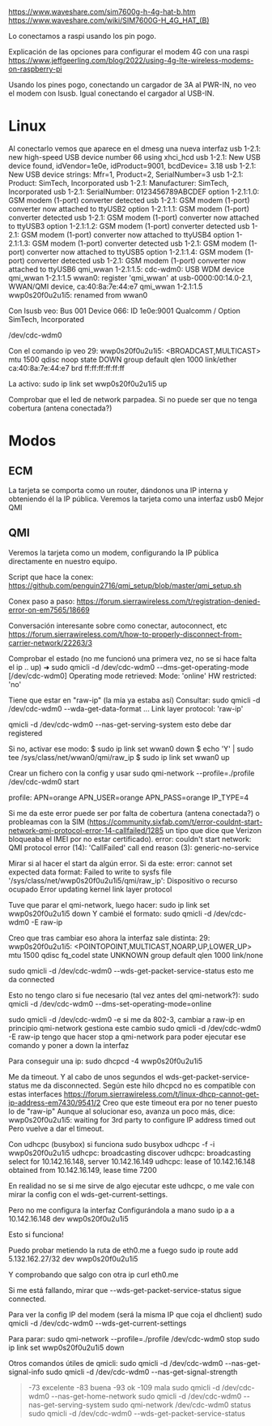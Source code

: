https://www.waveshare.com/sim7600g-h-4g-hat-b.htm
https://www.waveshare.com/wiki/SIM7600G-H_4G_HAT_(B)

Lo conectamos a raspi usando los pin pogo.

Explicación de las opciones para configurar el modem 4G con una raspi
https://www.jeffgeerling.com/blog/2022/using-4g-lte-wireless-modems-on-raspberry-pi


Usando los pines pogo, conectando un cargador de 3A al PWR-IN, no veo el modem con lsusb.
Igual conectando el cargador al USB-IN.


# Linux
Al conectarlo vemos que aparece en el dmesg una nueva interfaz
usb 1-2.1: new high-speed USB device number 66 using xhci_hcd
usb 1-2.1: New USB device found, idVendor=1e0e, idProduct=9001, bcdDevice= 3.18
usb 1-2.1: New USB device strings: Mfr=1, Product=2, SerialNumber=3
usb 1-2.1: Product: SimTech, Incorporated
usb 1-2.1: Manufacturer: SimTech, Incorporated
usb 1-2.1: SerialNumber: 0123456789ABCDEF
option 1-2.1:1.0: GSM modem (1-port) converter detected
usb 1-2.1: GSM modem (1-port) converter now attached to ttyUSB2
option 1-2.1:1.1: GSM modem (1-port) converter detected
usb 1-2.1: GSM modem (1-port) converter now attached to ttyUSB3
option 1-2.1:1.2: GSM modem (1-port) converter detected
usb 1-2.1: GSM modem (1-port) converter now attached to ttyUSB4
option 1-2.1:1.3: GSM modem (1-port) converter detected
usb 1-2.1: GSM modem (1-port) converter now attached to ttyUSB5
option 1-2.1:1.4: GSM modem (1-port) converter detected
usb 1-2.1: GSM modem (1-port) converter now attached to ttyUSB6
qmi_wwan 1-2.1:1.5: cdc-wdm0: USB WDM device
qmi_wwan 1-2.1:1.5 wwan0: register 'qmi_wwan' at usb-0000:00:14.0-2.1, WWAN/QMI device, ca:40:8a:7e:44:e7
qmi_wwan 1-2.1:1.5 wwp0s20f0u2u1i5: renamed from wwan0

Con lsusb veo:
Bus 001 Device 066: ID 1e0e:9001 Qualcomm / Option SimTech, Incorporated

/dev/cdc-wdm0

Con el comando ip veo
29: wwp0s20f0u2u1i5: <BROADCAST,MULTICAST> mtu 1500 qdisc noop state DOWN group default qlen 1000
    link/ether ca:40:8a:7e:44:e7 brd ff:ff:ff:ff:ff:ff


La activo:
sudo ip link set wwp0s20f0u2u1i5 up

Comprobar que el led de network parpadea.
Si no puede ser que no tenga cobertura (antena conectada?)


# Modos
## ECM
La tarjeta se comporta como un router, dándonos una IP interna y obteniendo él la IP pública.
Veremos la tarjeta como una interfaz usb0
Mejor QMI


## QMI
Veremos la tarjeta como un modem, configurando la IP pública directamente en nuestro equipo.


Script que hace la conex:
https://github.com/penguin2716/qmi_setup/blob/master/qmi_setup.sh

Conex paso a paso:
https://forum.sierrawireless.com/t/registration-denied-error-on-em7565/18669

Conversación interesante sobre como conectar, autoconnect, etc
https://forum.sierrawireless.com/t/how-to-properly-disconnect-from-carrier-network/22263/3


Comprobar el estado (no me funcionó una primera vez, no se si hace falta el ip .. up)
➜ sudo qmicli -d /dev/cdc-wdm0 --dms-get-operating-mode
[/dev/cdc-wdm0] Operating mode retrieved:
        Mode: 'online'
        HW restricted: 'no'

Tiene que estar en "raw-ip" (la mía ya estaba así)
Consultar:
sudo qmicli -d /dev/cdc-wdm0 --wda-get-data-format
...
               Link layer protocol: 'raw-ip'


qmicli -d /dev/cdc-wdm0 --nas-get-serving-system
esto debe dar registered


Si no, activar ese modo:
$ sudo ip link set wwan0 down
$ echo 'Y' | sudo tee /sys/class/net/wwan0/qmi/raw_ip
$ sudo ip link set wwan0 up


Crear un fichero con la config y usar
sudo qmi-network --profile=./profile /dev/cdc-wdm0 start

profile:
APN=orange
APN_USER=orange
APN_PASS=orange
IP_TYPE=4



Si me da este error puede ser por falta de cobertura (antena conectada?) o probleamas con la SIM (https://community.sixfab.com/t/error-couldnt-start-network-qmi-protocol-error-14-callfailed/1285 un tipo que dice que Verizon bloqueaba el IMEI por no estar certificado).
error: couldn't start network: QMI protocol error (14): 'CallFailed'
call end reason (3): generic-no-service


Mirar si al hacer el start da algún error.
Si da este:
error: cannot set expected data format: Failed to write to sysfs file '/sys/class/net/wwp0s20f0u2u1i5/qmi/raw_ip': Dispositivo o recurso ocupado
Error updating kernel link layer protocol

Tuve que parar el qmi-network, luego hacer:
sudo ip link set wwp0s20f0u2u1i5 down
Y cambié el formato:
sudo qmicli -d /dev/cdc-wdm0 -E raw-ip

Creo que tras cambiar eso ahora la interfaz sale distinta:
29: wwp0s20f0u2u1i5: <POINTOPOINT,MULTICAST,NOARP,UP,LOWER_UP> mtu 1500 qdisc fq_codel state UNKNOWN group default qlen 1000
    link/none




sudo qmicli -d /dev/cdc-wdm0 --wds-get-packet-service-status
esto me da connected



Esto no tengo claro si fue necesario (tal vez antes del qmi-network?):
sudo qmicli -d /dev/cdc-wdm0  --dms-set-operating-mode=online


sudo qmicli -d /dev/cdc-wdm0 -e
    si me da 802-3, cambiar a raw-ip
    en principio qmi-network gestiona este cambio
sudo qmicli -d /dev/cdc-wdm0 -E raw-ip
  tengo que hacer stop a qmi-network para poder ejecutar ese comando y poner a down la interfaz



Para conseguir una ip:
sudo dhcpcd -4 wwp0s20f0u2u1i5

Me da timeout.
Y al cabo de unos segundos el wds-get-packet-service-status me da disconnected.
Según este hilo dhcpcd no es compatible con estas interfaces
https://forum.sierrawireless.com/t/linux-dhcp-cannot-get-ip-address-em7430/9541/2
Creo que este timeout era por no tener puesto lo de "raw-ip"
Aunque al solucionar eso, avanza un poco más, dice:
wwp0s20f0u2u1i5: waiting for 3rd party to configure IP address
timed out
Pero vuelve a dar el timeout.


Con udhcpc (busybox) si funciona
sudo busybox udhcpc -f -i wwp0s20f0u2u1i5
udhcpc: broadcasting discover
udhcpc: broadcasting select for 10.142.16.148, server 10.142.16.149
udhcpc: lease of 10.142.16.148 obtained from 10.142.16.149, lease time 7200

En realidad no se si me sirve de algo ejecutar este udhcpc, o me vale con mirar la config con el wds-get-current-settings.

Pero no me configura la interfaz
Configurándola a mano
sudo ip a a 10.142.16.148 dev wwp0s20f0u2u1i5

Esto si funciona!

Puedo probar metiendo la ruta de eth0.me a fuego
sudo ip route add 5.132.162.27/32 dev wwp0s20f0u2u1i5

Y comprobando que salgo con otra ip
curl eth0.me


Si me está fallando, mirar que --wds-get-packet-service-status sigue connected.


Para ver la config IP del modem (será la misma IP que coja el dhclient)
sudo qmicli -d /dev/cdc-wdm0 --wds-get-current-settings


Para parar:
sudo qmi-network --profile=./profile /dev/cdc-wdm0 stop
sudo ip link set wwp0s20f0u2u1i5 down



Otros comandos útiles de qmicli:
sudo qmicli -d /dev/cdc-wdm0 --nas-get-signal-info
sudo qmicli -d /dev/cdc-wdm0 --nas-get-signal-strength
  >-73 excelente
  >-83 buena
  >-93 ok
  >-109 mala
sudo qmicli -d /dev/cdc-wdm0 --nas-get-home-network
sudo qmicli -d /dev/cdc-wdm0 --nas-get-serving-system
sudo qmi-network /dev/cdc-wdm0 status
sudo qmicli -d /dev/cdc-wdm0  --wds-get-packet-service-status
